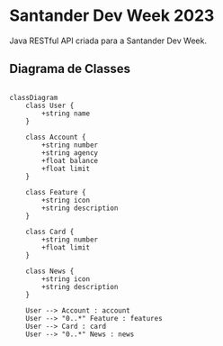 # Santander Dev Week 2023
Java RESTful API criada para a Santander Dev Week.

## Diagrama de Classes

```mermaid

classDiagram
    class User {
        +string name
    }

    class Account {
        +string number
        +string agency
        +float balance
        +float limit
    }

    class Feature {
        +string icon
        +string description
    }

    class Card {
        +string number
        +float limit
    }

    class News {
        +string icon
        +string description
    }

    User --> Account : account
    User --> "0..*" Feature : features
    User --> Card : card
    User --> "0..*" News : news
```

